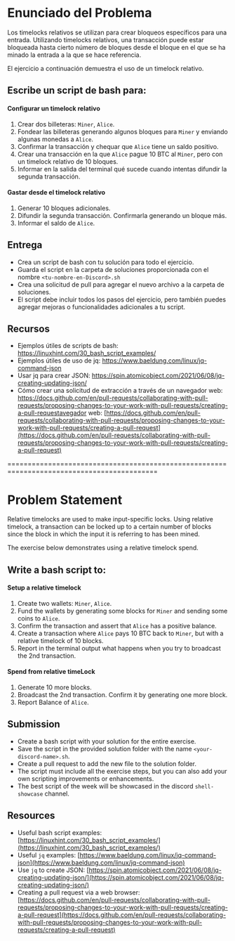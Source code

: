 # Enunciado del Problema

Los timelocks relativos se utilizan para crear bloqueos específicos para una entrada. Utilizando timelocks relativos, una transacción puede estar bloqueada hasta cierto número de bloques desde el bloque en el que se ha minado la entrada a la que se hace referencia.

El ejercicio a continuación demuestra el uso de un timelock relativo.

## Escribe un script de bash para:

#### Configurar un timelock relativo
1. Crear dos billeteras: `Miner`, `Alice`.
2. Fondear las billeteras generando algunos bloques para `Miner` y enviando algunas monedas a `Alice`.
3. Confirmar la transacción y chequar que `Alice` tiene un saldo positivo.
4. Crear una transacción en la que `Alice` pague 10 BTC al `Miner`, pero con un timelock relativo de 10 bloques.
5. Informar en la salida del terminal qué sucede cuando intentas difundir la segunda transacción.

#### Gastar desde el timelock relativo
1. Generar 10 bloques adicionales.
2. Difundir la segunda transacción. Confirmarla generando un bloque más.
3. Informar el saldo de `Alice`.

## Entrega
- Crea un script de bash con tu solución para todo el ejercicio.
- Guarda el script en la carpeta de soluciones proporcionada con el nombre `<tu-nombre-en-Discord>.sh`
- Crea una solicitud de pull para agregar el nuevo archivo a la carpeta de soluciones.
- El script debe incluir todos los pasos del ejercicio, pero también puedes agregar mejoras o funcionalidades adicionales a tu script.

## Recursos

- Ejemplos útiles de scripts de bash: https://linuxhint.com/30_bash_script_examples/
- Ejemplos útiles de uso de jq: https://www.baeldung.com/linux/jq-command-json
- Usar jq para crear JSON: https://spin.atomicobject.com/2021/06/08/jq-creating-updating-json/
- Cómo crear una solicitud de extracción a través de un navegador web: https://docs.github.com/en/pull-requests/collaborating-with-pull-requests/proposing-changes-to-your-work-with-pull-requests/creating-a-pull-requestavegador web: [https://docs.github.com/en/pull-requests/collaborating-with-pull-requests/proposing-changes-to-your-work-with-pull-requests/creating-a-pull-request](https://docs.github.com/en/pull-requests/collaborating-with-pull-requests/proposing-changes-to-your-work-with-pull-requests/creating-a-pull-request)

===========================================================================================

# Problem Statement

Relative timelocks are used to make input-specific locks. Using relative timelock, a transaction can be locked up to a certain number of blocks since the block in which the input it is referring to has been mined.

The exercise below demonstrates using a relative timelock spend.

## Write a bash script to:

#### Setup a relative timelock

1. Create two wallets: `Miner`, `Alice`.
2. Fund the wallets by generating some blocks for `Miner` and sending some coins to `Alice`.
3. Confirm the transaction and assert that `Alice` has a positive balance.
4. Create a transaction where `Alice` pays 10 BTC back to `Miner`, but with a relative timelock of 10 blocks.
5. Report in the terminal output what happens when you try to broadcast the 2nd transaction.
#### Spend from relative timeLock

1. Generate 10 more blocks.
2. Broadcast the 2nd transaction. Confirm it by generating one more block.
3. Report Balance of `Alice`.

## Submission

- Create a bash script with your solution for the entire exercise.
- Save the script in the provided solution folder with the name `<your-discord-name>.sh`.
- Create a pull request to add the new file to the solution folder.
- The script must include all the exercise steps, but you can also add your own scripting improvements or enhancements.
- The best script of the week will be showcased in the discord `shell-showcase` channel.

## Resources

- Useful bash script examples: [https://linuxhint.com/30_bash_script_examples/](https://linuxhint.com/30_bash_script_examples/)
- Useful `jq` examples: [https://www.baeldung.com/linux/jq-command-json](https://www.baeldung.com/linux/jq-command-json)
- Use `jq` to create JSON: [https://spin.atomicobject.com/2021/06/08/jq-creating-updating-json/](https://spin.atomicobject.com/2021/06/08/jq-creating-updating-json/)
- Creating a pull request via a web browser: [https://docs.github.com/en/pull-requests/collaborating-with-pull-requests/proposing-changes-to-your-work-with-pull-requests/creating-a-pull-request](https://docs.github.com/en/pull-requests/collaborating-with-pull-requests/proposing-changes-to-your-work-with-pull-requests/creating-a-pull-request)
